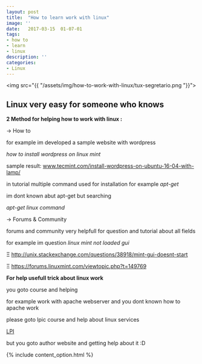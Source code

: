 ```yaml
---
layout: post
title:  "How to learn work with linux"
image: ''
date:   2017-03-15  01-07-01
tags:
- how to
- learn
- linux
description: ''
categories:
- Linux  
---
```


<img src="{{ "/assets/img/how-to-work-with-linux/tux-segretario.png "}}">

## Linux very easy for someone who knows

<b>2 Method for helping how to work with linux :</b>

→ How to

for example im developed a sample website with wordpress

<i>how to install wordpress on linux mint</i>

sample result:
	www.tecmint.com/install-wordpress-on-ubuntu-16-04-with-lamp/

in tutorial multiple command used for installation for example <i>apt-get</i>

im dont known abut apt-get but searching 

<i>apt-get linux command</i>

→ Forums & Community

forums and community very helpfull for question and tutorial about all fields 

for example im question <i>linux mint not loaded gui</i>

Ξ http://unix.stackexchange.com/questions/38918/mint-gui-doesnt-start

Ξ https://forums.linuxmint.com/viewtopic.php?t=149769



<b>For help usefull trick about linux work </b>


you goto course and helping

for example work with apache webserver and you dont known how to apache work 

please goto lpic course and help about linux services

<a href="https://en.wikibooks.org/wiki/LPI_Linux_Certification/Implementing_A_Web_Server">LPI</a>

but you goto author website and getting help about it :D

{% include content_option.html %}
